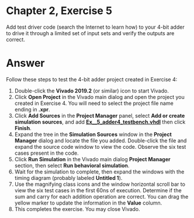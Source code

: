 # Chapter 2, Exercise 5

Add test driver code (search the Internet to learn how) to your 4-bit adder to drive it through a limited set of input sets and verify the outputs are correct.

# Answer
Follow these steps to test the 4-bit adder project created in Exercise 4:

1. Double-click the **Vivado 2019.2** (or similar) icon to start Vivado.
2. Click **Open Project** in the Vivado main dialog and open the project you created in Exercise 4. You will need to select the project file name ending in **.xpr**.
3. Click **Add Sources** in the **Project Manager** panel, select **Add or create simulation sources**, and add **[Ex__5_adder4_testbench.vhdl](src/Ex__5_adder4_testbench.vhdl)** then click **Finish**.
4. Expand the tree in the **Simulation Sources** window in the **Project Manager** dialog and locate the file you added. Double-click the file and expand the source code window to view the code. Observe the six test cases present in the code.
5. Click **Run Simulation** in the Vivado main dialog **Project Manager** section, then select **Run behavioral simulation**.
6. Wait for the simulation to complete, then expand the windows with the timing diagram (probably labeled **Untitled 1**).
7. Use the magnifying class icons and the window horizontal scroll bar to view the six test cases in the first 60ns of execution. Determine if the sum and carry for each addition operation are correct. You can drag the yellow marker to update the information in the **Value** column.
8. This completes the exercise. You may close Vivado.
